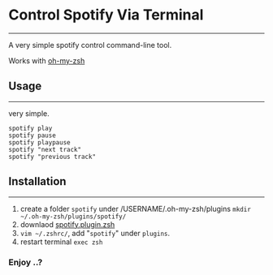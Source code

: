 # Control Spotify Via Terminal
---
A very simple spotify control command-line tool.

Works with [oh-my-zsh](https://github.com/ohmyzsh/ohmyzsh)

## Usage
---
very simple.
```
spotify play
spotify pause
spotify playpause
spotify "next track"
spotify "previous track" 
```

## Installation
---
1. create a folder `spotify` under /USERNAME/.oh-my-zsh/plugins `mkdir ~/.oh-my-zsh/plugins/spotify/`
2. downlaod [spotify.plugin.zsh](https://github.com/madeyexz/spotify-via-terminal/blob/master/spotify.plugin.zsh)
3. `vim ~/.zshrc/`, add "`spotify`" under `plugins`.
4. restart terminal `exec zsh`

### Enjoy ..?
